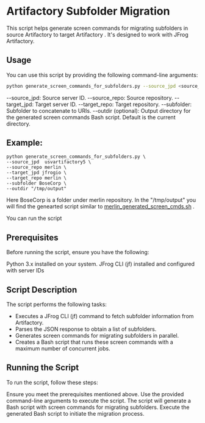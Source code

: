 # Artifactory Subfolder Migration

This script helps generate screen commands for migrating subfolders in source Artifactory to target Artifactory . It's designed to work with JFrog Artifactory.

## Usage

You can use this script by providing the following command-line arguments:

```bash
python generate_screen_commands_for_subfolders.py --source_jpd <source_jpd> --source_repo <source_repo> --target_jpd <target_jpd> --target_repo <target_repo> --subfolder <subfolder> [--outdir <outdir>]
```

--source_jpd: Source server ID.
--source_repo: Source repository.
--target_jpd: Target server ID.
--target_repo: Target repository.
--subfolder: Subfolder to concatenate to URIs.
--outdir (optional): Output directory for the generated screen commands Bash script. Default is the current directory.

## Example:
```
python generate_screen_commands_for_subfolders.py \
--source_jpd  usvartifactory5 \
--source_repo merlin \
--target_jpd jfrogio \
--target_repo merlin \
--subfolder BoseCorp \
--outdir "/tmp/output"
```
Here BoseCorp is a folder under merlin repository.
In the  "/tmp/output" you will find the  genearted script similar to [merlin_generated_screen_cmds.sh](output/merlin_generated_screen_cmds.sh) .

You can run the script
## Prerequisites
Before running the script, ensure you have the following:

Python 3.x installed on your system.
JFrog CLI (jf) installed and configured with server IDs

## Script Description
The script performs the following tasks:

- Executes a JFrog CLI (jf) command to fetch subfolder information from Artifactory.
- Parses the JSON response to obtain a list of subfolders.
- Generates screen commands for migrating subfolders in parallel.
- Creates a Bash script that runs these screen commands with a maximum number of concurrent jobs.

## Running the Script
To run the script, follow these steps:

Ensure you meet the prerequisites mentioned above.
Use the provided command-line arguments to execute the script.
The script will generate a Bash script with screen commands for migrating subfolders.
Execute the generated Bash script to initiate the migration process.